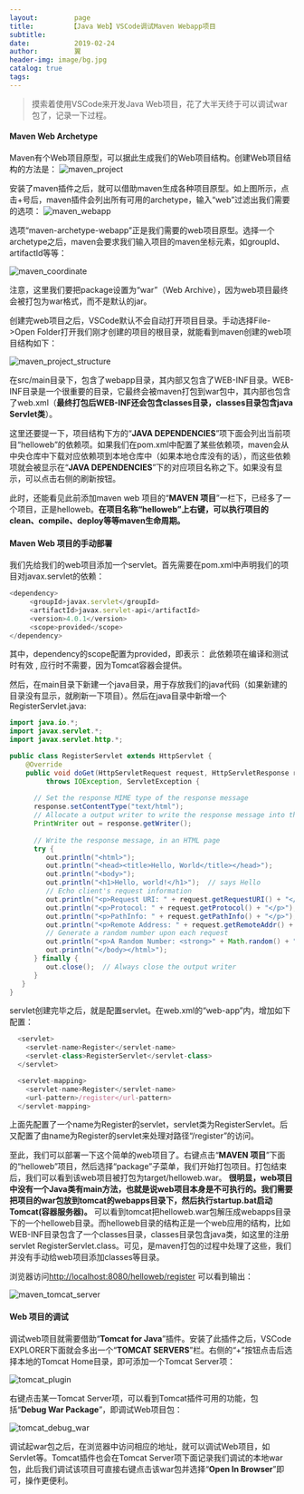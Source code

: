 ```yaml
---
layout:         page
title:         【Java Web】VSCode调试Maven Webapp项目
subtitle:       
date:           2019-02-24
author:         翼
header-img: image/bg.jpg
catalog: true
tags:
---
```


> 摸索着使用VSCode来开发Java Web项目，花了大半天终于可以调试war包了，记录一下过程。

#### Maven Web Archetype
Maven有个Web项目原型，可以据此生成我们的Web项目结构。创建Web项目结构的方法是：
![maven_project](https://raw.githubusercontent.com/ttyrion/Java/master/doc/img/web/maven_project.png) 

安装了maven插件之后，就可以借助maven生成各种项目原型。如上图所示，点击+号后，maven插件会列出所有可用的archetype，输入“web”过滤出我们需要的选项：
![maven_webapp](https://raw.githubusercontent.com/ttyrion/Java/master/doc/img/web/maven_webapp.png)

选项“maven-archetype-webapp”正是我们需要的web项目原型。选择一个archetype之后，maven会要求我们输入项目的maven坐标元素，如groupId、artifactId等等：

![maven_coordinate](https://raw.githubusercontent.com/ttyrion/Java/master/doc/img/web/maven_coordinates.png)

注意，这里我们要把package设置为“war”（Web Archive），因为web项目最终会被打包为war格式，而不是默认的jar。

创建完web项目之后，VSCode默认不会自动打开项目目录。手动选择File->Open Folder打开我们刚才创建的项目的根目录，就能看到maven创建的web项目结构如下：

![maven_project_structure](https://raw.githubusercontent.com/ttyrion/Java/master/doc/img/web/maven_project_structure.png)

在src/main目录下，包含了webapp目录，其内部又包含了WEB-INF目录。WEB-INF目录是一个很重要的目录，它最终会被maven打包到war包中，其内部也包含了web.xml（**最终打包后WEB-INF还会包含classes目录，classes目录包含java Servlet类**）。

这里还要提一下，项目结构下方的“**JAVA DEPENDENCIES**”项下面会列出当前项目“helloweb”的依赖项。如果我们在pom.xml中配置了某些依赖项，maven会从中央仓库中下载对应依赖项到本地仓库中（如果本地仓库没有的话），而这些依赖项就会被显示在“**JAVA DEPENDENCIES**”下的对应项目名称之下。如果没有显示，可以点击右侧的刷新按钮。

此时，还能看见此前添加maven web 项目的“**MAVEN 项目**”一栏下，已经多了一个项目，正是helloweb。**在项目名称“helloweb”上右键，可以执行项目的clean、compile、deploy等等maven生命周期。**

#### Maven Web 项目的手动部署
我们先给我们的web项目添加一个servlet。首先需要在pom.xml中声明我们的项目对javax.servlet的依赖：

```javascript
<dependency>
     <groupId>javax.servlet</groupId>
     <artifactId>javax.servlet-api</artifactId>
     <version>4.0.1</version>
     <scope>provided</scope>
</dependency>
```

其中，dependency的scope配置为provided，即表示： 此依赖项在编译和测试时有效 , 应行时不需要，因为Tomcat容器会提供。

然后，在main目录下新建一个java目录，用于存放我们的java代码（如果新建的目录没有显示，就刷新一下项目）。然后在java目录中新增一个RegisterServlet.java:

```java
import java.io.*;
import javax.servlet.*;
import javax.servlet.http.*;

public class RegisterServlet extends HttpServlet {
    @Override
    public void doGet(HttpServletRequest request, HttpServletResponse response)
         throws IOException, ServletException {
 
      // Set the response MIME type of the response message
      response.setContentType("text/html");
      // Allocate a output writer to write the response message into the network socket
      PrintWriter out = response.getWriter();
 
      // Write the response message, in an HTML page
      try {
         out.println("<html>");
         out.println("<head><title>Hello, World</title></head>");
         out.println("<body>");
         out.println("<h1>Hello, world!</h1>");  // says Hello
         // Echo client's request information
         out.println("<p>Request URI: " + request.getRequestURI() + "</p>");
         out.println("<p>Protocol: " + request.getProtocol() + "</p>");
         out.println("<p>PathInfo: " + request.getPathInfo() + "</p>");
         out.println("<p>Remote Address: " + request.getRemoteAddr() + "</p>");
         // Generate a random number upon each request
         out.println("<p>A Random Number: <strong>" + Math.random() + "</strong></p>");
         out.println("</body></html>");
      } finally {
         out.close();  // Always close the output writer
      }
   }
}
```

servlet创建完毕之后，就是配置servlet。在web.xml的“web-app”内，增加如下配置：

```javascript
  <servlet>
    <servlet-name>Register</servlet-name>
    <servlet-class>RegisterServlet</servlet-class>
  </servlet>

  <servlet-mapping>
    <servlet-name>Register</servlet-name>
    <url-pattern>/register</url-pattern>
  </servlet-mapping>
```
上面先配置了一个name为Register的servlet，servlet类为RegisterServlet。后又配置了由name为Register的servlet来处理对路径“/register”的访问。

至此，我们可以部署一下这个简单的web项目了。右键点击“**MAVEN 项目**”下面的“helloweb”项目，然后选择“package”子菜单，我们开始打包项目。打包结束后，我们可以看到该web项目被打包为target/helloweb.war。 **很明显，web项目中没有一个Java类有main方法，也就是说web项目本身是不可执行的。我们需要把项目的war包放到tomcat的webapps目录下，然后执行startup.bat启动Tomcat(容器服务器)。** 可以看到tomcat把helloweb.war包解压成webapps目录下的一个helloweb目录。而helloweb目录的结构正是一个web应用的结构，比如WEB-INF目录包含了一个classes目录，classes目录包含java类，如这里的注册servlet RegisterServlet.class。可见，是maven打包的过程中处理了这些，我们并没有手动给web项目添加classes等目录。

浏览器访问[http://localhost:8080/helloweb/register](http://localhost:8080/helloweb/register) 可以看到输出：

![maven_tomcat_server](https://raw.githubusercontent.com/ttyrion/Java/master/doc/img/web/maven_tomcat_server.png)

#### Web 项目的调试
调试web项目就需要借助“**Tomcat for Java**”插件。安装了此插件之后，VSCode EXPLORER下面就会多出一个“**TOMCAT SERVERS**”栏。右侧的“+”按钮点击后选择本地的Tomcat Home目录，即可添加一个Tomcat Server项：

![tomcat_plugin](https://raw.githubusercontent.com/ttyrion/Java/master/doc/img/web/tomcat_plugin.png)

右键点击某一Tomcat Server项，可以看到Tomcat插件可用的功能，包括“**Debug War Package**”，即调试Web项目包：

![tomcat_debug_war](https://raw.githubusercontent.com/ttyrion/Java/master/doc/img/web/tomcat_debug_war.png)

调试起war包之后，在浏览器中访问相应的地址，就可以调试Web项目，如Servlet等。Tomcat插件也会在Tomcat Server项下面记录我们调试的本地war包，此后我们调试该项目可直接右键点击该war包并选择“**Open In Browser**”即可，操作更便利。

